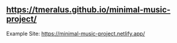 ## https://tmeralus.github.io/minimal-music-project/ 


Example Site: https://minimal-music-project.netlify.app/